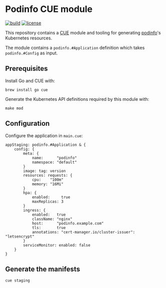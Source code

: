 # Podinfo CUE module

[![build](https://github.com//konfigstore/podinfo-config/workflows/build/badge.svg)](https://github.com//konfigstore/podinfo-config/actions)
[![license](https://img.shields.io/github/license//konfigstore/podinfo-config.svg)](https://github.com//konfigstore/podinfo-config/blob/main/LICENSE)

This repository contains a [CUE](https://cuelang.org/docs/) module and tooling
for generating [podinfo](https://github.com/stefanprodan/podinfo)'s Kubernetes resources.

The module contains a `podinfo.#Application` definition which takes `podinfo.#Config` as input.

## Prerequisites

Install Go and CUE with:

```shell
brew install go cue
```

Generate the Kubernetes API definitions required by this module with:

```shell
make mod
```

## Configuration

Configure the application in `main.cue`:

```cue
appStaging: podinfo.#Application & {
	config: {
		meta: {
			name:      "podinfo"
			namespace: "default"
		}
		image: tag: version
		resources: requests: {
			cpu:    "100m"
			memory: "16Mi"
		}
		hpa: {
			enabled:     true
			maxReplicas: 3
		}
		ingress: {
			enabled:   true
			className: "nginx"
			host:      "podinfo.example.com"
			tls:       true
			annotations: "cert-manager.io/cluster-issuer": "letsencrypt"
		}
		serviceMonitor: enabled: false
	}
}
```

## Generate the manifests

```shell
cue staging
```
